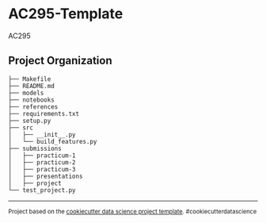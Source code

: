 AC295-Template
==============================

AC295

Project Organization
------------

    ├── Makefile
    ├── README.md
    ├── models
    ├── notebooks
    ├── references
    ├── requirements.txt
    ├── setup.py
    ├── src
    │   ├── __init__.py
    │   └── build_features.py
    ├── submissions
    │   ├── practicum-1
    │   ├── practicum-2
    │   ├── practicum-3
    │   ├── presentations
    │   ├── project
    └── test_project.py

--------

<p><small>Project based on the <a target="_blank" href="https://drivendata.github.io/cookiecutter-data-science/">cookiecutter data science project template</a>. #cookiecutterdatascience</small></p>
